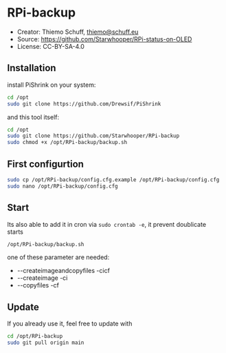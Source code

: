 RPi-backup
==========

* Creator: Thiemo Schuff, thiemo@schuff.eu
* Source: https://github.com/Starwhooper/RPi-status-on-OLED
* License: CC-BY-SA-4.0

Installation
------------
install PiShrink on your system: 
```bash
cd /opt
sudo git clone https://github.com/Drewsif/PiShrink
```
and this tool itself:
```bash
cd /opt
sudo git clone https://github.com/Starwhooper/RPi-backup
sudo chmod +x /opt/RPi-backup/backup.sh
```

First configurtion
------------------
```bash
sudo cp /opt/RPi-backup/config.cfg.example /opt/RPi-backup/config.cfg
sudo nano /opt/RPi-backup/config.cfg
```

Start
-----
Its also able to add it in cron via ```sudo crontab -e```, it prevent doublicate starts
```bash
/opt/RPi-backup/backup.sh
```

one of these parameter are needed:
* --createimageandcopyfiles -cicf
* --createimage -ci
* --copyfiles -cf

Update
------
If you already use it, feel free to update with
```bash
cd /opt/RPi-backup
sudo git pull origin main
```
